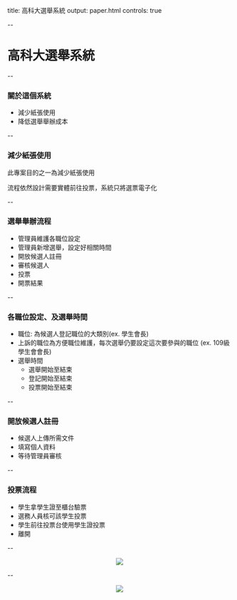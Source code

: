 title: 高科大選舉系統
output: paper.html
controls: true

--

# 高科大選舉系統

--

### 關於這個系統

* 減少紙張使用
* 降低選舉舉辦成本

--

### 減少紙張使用

此專案目的之一為減少紙張使用

流程依然設計需要實體前往投票，系統只將選票電子化

--

### 選舉舉辦流程
* 管理員維護各職位設定
* 管理員新增選舉，設定好相關時間
* 開放候選人註冊
* 審核候選人
* 投票
* 開票結果

--

### 各職位設定、及選舉時間
* 職位: 為候選人登記職位的大類別(ex. 學生會長)
* 上訴的職位為方便職位維護，每次選舉仍要設定這次要參與的職位 (ex. 109級學生會會長)
* 選舉時間
    * 選舉開始至結束
    * 登記開始至結束
    * 投票開始至結束

--

### 開放候選人註冊
* 候選人上傳所需文件
* 填寫個人資料
* 等待管理員審核

--

### 投票流程
* 學生拿學生證至櫃台驗票
* 選務人員核可該學生投票
* 學生前往投票台使用學生證投票
* 離開

--

<div align="center">
	<img src="https://i.imgur.com/JpqKlkj.png"/>
</div>

--

<div align="center">
	<img src="https://i.imgur.com/wFf8wGr.png"/>
</div>
